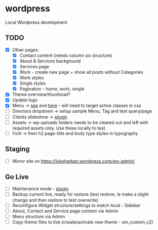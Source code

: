 wordpress
=========

Local Wordpress development

## TODO

- [x] Other pages:
	- [x] Contact content (needs column six structure)
	- [x] About & Services background
	- [x] Services page
 	- [x] Work - create new page + show all posts without Categories
	- [x] Work styles
	- [x] Single styles
	- [x] Pagination - home, work, single
- [x] Theme overview/thumbnail?
- [x] Update logo
- [x] Menu -> [see](http://localhost/wp-admin/nav-menus.php) and [here](http://codex.wordpress.org/Function_Reference/wp_nav_menu) - will need to target active classes in css
- [ ] Directors dropdown -> setup sample Menu, Tag and test query/page
- [ ] Clients slideshow -> [plugin](http://cmoreira.net/logos-showcase/documentation/)
- [ ] Assets -> wp-uploads folders needs to be cleared out and left with required assets only. Use these locally to test.
- [ ] Font -> then h2.page-title and body type styles in typography

## Staging

- [ ] Mirror site on https://lukehedger.wordpress.com/wp-admin/

## Go Live

- [ ] Maintenance mode - [plugin](http://wordpress.org/plugins/wp-maintenance-mode/)
- [ ] Backup current live, ready for restore (test restore, ie make a slight change and then restore to test overwrite)
- [ ] Reconfigure Widget structure/settings to match local - Sidebar
- [ ] About, Contact and Service page content via Admin
- [ ] Menu structure via Admin
- [ ] Copy theme files to live (create/activate new theme - sm_custom_v2)